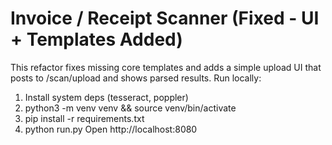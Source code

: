 # Invoice / Receipt Scanner (Fixed - UI + Templates Added)

This refactor fixes missing core templates and adds a simple upload UI that posts to /scan/upload and shows parsed results.
Run locally:
1. Install system deps (tesseract, poppler)
2. python3 -m venv venv && source venv/bin/activate
3. pip install -r requirements.txt
4. python run.py
Open http://localhost:8080
